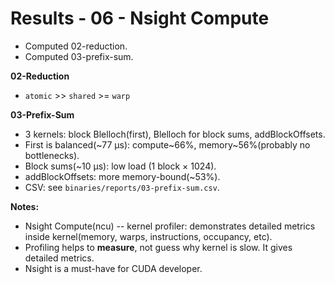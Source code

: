 # Results - 06 - Nsight Compute

- Computed 02-reduction.
- Computed 03-prefix-sum.

**02-Reduction**
- `atomic` >> `shared` >= `warp`

**03-Prefix-Sum**
- 3 kernels: block Blelloch(first), Blelloch for block sums, addBlockOffsets.
- First is balanced(~77 µs): compute~66%, memory~56%(probably no bottlenecks).
- Block sums(~10 µs): low load (1 block × 1024).
- addBlockOffsets: more memory-bound(~53%).
- CSV: see `binaries/reports/03-prefix-sum.csv`.

**Notes:**
- Nsight Compute(ncu) -- kernel profiler: demonstrates detailed metrics inside kernel(memory, warps, instructions, occupancy, etc).
- Profiling helps to **measure**, not guess why kernel is slow. It gives detailed metrics. 
- Nsight is a must-have for CUDA developer.
